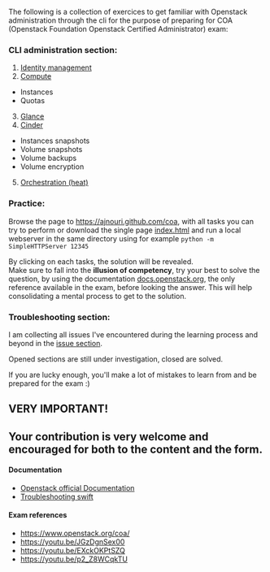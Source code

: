 The following is a collection of exercices to get familiar with Openstack administration through the cli for the purpose of preparing for COA (Openstack Foundation Openstack Certified Administrator) exam:

### CLI administration section:

1. [Identity management](https://github.com/AJNOURI/COA/wiki/01.-Identity-management)
2. [Compute](https://github.com/AJNOURI/COA/wiki/02.-Compute)
  * Instances
  * Quotas
3. [Glance](https://github.com/AJNOURI/COA/wiki/03.-Glance)
4. [Cinder](https://github.com/AJNOURI/COA/wiki/04.-Cinder)
  * Instances snapshots    
  * Volume snapshots  
  * Volume backups
  * Volume encryption
5. [Orchestration (heat)](https://github.com/AJNOURI/COA/wiki/05.-Orchestration)


### Practice:

Browse the page to https://ajnouri.github.com/coa, with all tasks you can try to perform or download the single page [index.html](https://github.com/AJNOURI/ajnouri.github.io/blob/master/coa/index.html) and run a local webserver in the same directory using for example `python -m SimpleHTTPServer 12345`

By clicking on each tasks, the solution will be revealed.  
Make sure to fall into the **illusion of competency**, try your best to solve the question, by using the documentation [docs.openstack.org](docs.openstack.org), the only reference available in the exam, before looking the answer. This will help consolidating a mental process to get to the solution.  

### Troubleshooting section:

I am collecting all issues I've encountered during the learning process and beyond in the [issue section](https://github.com/AJNOURI/COA/issues).  
  
Opened sections are still under investigation, closed are solved.

If you are lucky enough, you'll make a lot of mistakes to learn from and be prepared for the exam :)

## VERY IMPORTANT!
Your contribution is very welcome and encouraged for both to the content and the form.
----------------

#### Documentation
* [Openstack official Documentation](http://docs.openstack.org/)  
* [Troubleshooting swift](http://docs.openstack.org/admin-guide/objectstorage-troubleshoot.html)   
  
#### Exam references
* https://www.openstack.org/coa/  
* https://youtu.be/JGzDgnSex00  
* https://youtu.be/EXckOKPtSZQ  
* https://youtu.be/p2_Z8WCqkTU  
